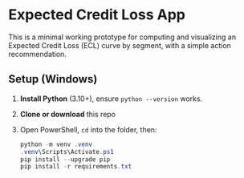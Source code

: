 # Expected Credit Loss App

This is a minimal working prototype for computing and visualizing an Expected Credit Loss (ECL) curve by segment, with a simple action recommendation.

## Setup (Windows)

1. **Install Python** (3.10+), ensure `python --version` works.
2. **Clone or download** this repo 

3. Open PowerShell, `cd` into the folder, then:
   ```powershell
   python -m venv .venv
   .venv\Scripts\Activate.ps1
   pip install --upgrade pip
   pip install -r requirements.txt